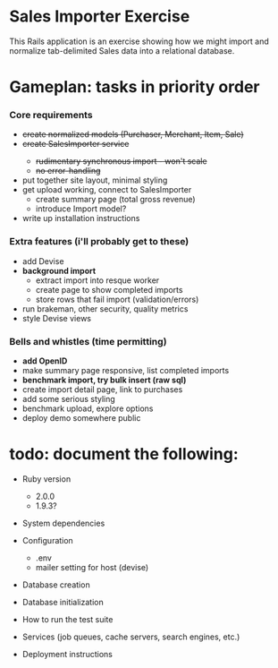 # Sales Importer Exercise

This Rails application is an exercise showing how we might import and normalize 
tab-delimited Sales data into a relational database.

# Gameplan: tasks in priority order

### Core requirements
- <del> create normalized models (Purchaser, Merchant, Item, Sale) </del>
- <del> create SalesImporter service
    - rudimentary synchronous import - won't scale
    - no error-handling </del>
- put together site layout, minimal styling
- get upload working, connect to SalesImporter
    - create summary page (total gross revenue)
    - introduce Import model?
- write up installation instructions

### Extra features (i'll probably get to these)
- add Devise
- **background import**
    - extract import into resque worker
    - create page to show completed imports
    - store rows that fail import (validation/errors)
- run brakeman, other security, quality metrics
- style Devise views

### Bells and whistles (time permitting)
- **add OpenID**
- make summary page responsive, list completed imports
- **benchmark import, try bulk insert (raw sql)**
- create import detail page, link to purchases
- add some serious styling
- benchmark upload, explore options
- deploy demo somewhere public


# todo: document the following:

* Ruby version
  - 2.0.0
  - 1.9.3?

* System dependencies

* Configuration
  - .env
  - mailer setting for host (devise)

* Database creation

* Database initialization

* How to run the test suite

* Services (job queues, cache servers, search engines, etc.)

* Deployment instructions

